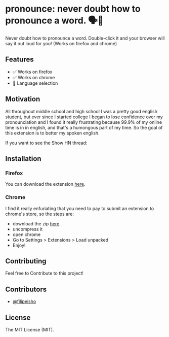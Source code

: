 # pronounce: never doubt how to pronounce a word.  🗣🦻

Never doubt how to pronounce a word. Double-click it and your browser will say it out loud for you! (Works on firefox and chrome)

## Features
- ✅ Works on firefox
- ✅ Works on chrome
- 🚧 Language selection



## Motivation
All throughout middle school and high school I was a pretty good english student, but ever since I started college I began to lose confidence over my pronounciation and I found it really frustrating because 99.9% of my online time is in in english, and that's a humongous part of my time. So the goal of this extension is to better my spoken english.

If you want to see the Show HN thread:

## Installation

### Firefox

You can download the extension [here](https://addons.mozilla.org/en-US/firefox/addon/double-click-pronounce/).

### Chrome

I find it really enfuriating that you need to pay to submit an extension to chrome's store, so the steps are:
  - download the zip [here](https://addons.mozilla.org/en-US/firefox/addon/double-click-pronounce/)
  - uncompress it
  - open chrome
  - Go to Settings > Extensions > Load unpacked
  - Enjoy!

## Contributing

Feel free to Contribute to this project!

## Contributors

-   [@filipeisho](https://github.com/filipeisho)

## License

The MIT License (MIT).

